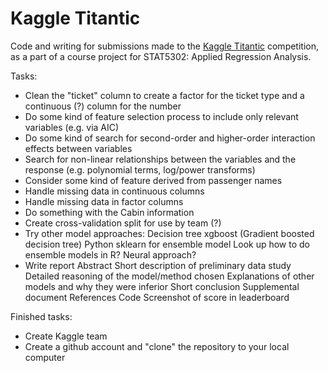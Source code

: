 Kaggle Titantic
===

Code and writing for submissions made to the [Kaggle Titantic](https://www.kaggle.com/c/titanic) competition, as a part of a course project for STAT5302: Applied Regression Analysis.

Tasks:
 - Clean the "ticket" column to create a factor for the ticket type and a continuous (?) column for the number
 - Do some kind of feature selection process to include only relevant variables (e.g. via AIC)
 - Do some kind of search for second-order and higher-order interaction effects between variables
 - Search for non-linear relationships between the variables and the response (e.g. polynomial terms, log/power transforms)
 - Consider some kind of feature derived from passenger names
 - Handle missing data in continuous columns
 - Handle missing data in factor columns
 - Do something with the Cabin information
 - Create cross-validation split for use by team (?)
 - Try other model approaches:
	Decision tree
	xgboost (Gradient boosted decision tree)
	Python sklearn for ensemble model
	Look up how to do ensemble models in R?
	Neural approach?
 - Write report
    Abstract
    Short description of preliminary data study
    Detailed reasoning of the model/method chosen
    Explanations of other models and why they were inferior
    Short conclusion
    Supplemental document
      References
      Code
      Screenshot of score in leaderboard

Finished tasks:
 - Create Kaggle team
 - Create a github account and "clone" the repository to your local computer
